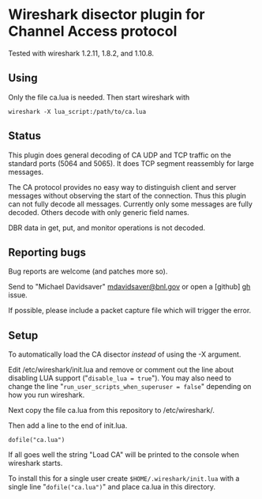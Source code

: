 Wireshark disector plugin for Channel Access protocol
=====================================================

Tested with wireshark 1.2.11, 1.8.2, and 1.10.8.

Using
-----

Only the file ca.lua is needed.  Then start wireshark with

    wireshark -X lua_script:/path/to/ca.lua

Status
------

This plugin does general decoding of CA UDP and TCP traffic on the standard
ports (5064 and 5065).  It does TCP segment reassembly for large messages.

The CA protocol provides no easy way to distinguish client and server
messages without observing the start of the connection.  Thus this plugin
can not fully decode all messages.  Currently only some messages are fully decoded.
Others decode with only generic field names.

DBR data in get, put, and monitor operations is not decoded.

Reporting bugs
--------------

Bug reports are welcome (and patches more so).

Send to "Michael Davidsaver" <mdavidsaver@bnl.gov>
or open a [github] [gh] issue.

If possible, please include a packet capture file which will trigger the error.

[gh]: https://github.com/mdavidsaver/cashark/issues

Setup
-----

To automatically load the CA disector *instead* of using the -X argument.

Edit /etc/wireshark/init.lua and remove or comment out the line about
disabling LUA support ("`disable_lua = true`").  You may also need
to change the line "`run_user_scripts_when_superuser = false`"
depending on how you run wireshark.

Next copy the file ca.lua from this repository to /etc/wireshark/.

Then add a line to the end of init.lua.

    dofile("ca.lua")

If all goes well the string "Load CA" will be printed to the console
when wireshark starts.

To install this for a single user create `$HOME/.wireshark/init.lua` with
a single line "`dofile("ca.lua")`" and place ca.lua in this directory.

